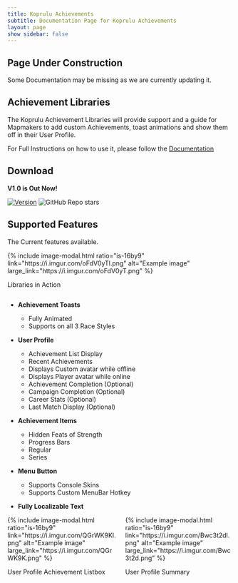 ```yaml
---
title: Koprulu Achievements
subtitle: Documentation Page for Koprulu Achievements
layout: page
show sidebar: false
---
```


## Page Under Construction

Some Documentation may be missing as we are currently updating it.

## Achievement Libraries

The Koprulu Achievement Libraries will provide support and a guide for Mapmakers to add custom Achievements, toast animations and show them off in their User Profile.

For Full Instructions on how to use it, please follow the [Documentation](/KopruluAchievements/docs/)

## Download
**V1.0 is Out Now!**

[![Version](https://img.shields.io/badge/Release-1.0-brightgreen)](https://github.com/Ailoso/KopruluAchievements/releases/tag/Release)
![GitHub Repo stars](https://img.shields.io/github/stars/Ailoso/KopruluAchievements?style=social)

## Supported Features

The Current features available.

<div class="columns">
<div class="column is-6">
{% include image-modal.html ratio="is-16by9" link="https://i.imgur.com/oFdV0yTl.png" alt="Example image" large_link="https://i.imgur.com/oFdV0yT.png" %}

Libraries in Action

</div>
<div class="column is-6">
</div>
</div>

* **Achievement Toasts**
    - Fully Animated
    - Supports on all 3 Race Styles

* **User Profile**
    - Achievement List Display
    - Recent Achievements
    - Displays Custom avatar while offline
    - Displays Player avatar while online
    - Achievement Completion (Optional)
    - Campaign Completion (Optional)
    - Career Stats (Optional)
    - Last Match Display (Optional)

* **Achievement Items**
    - Hidden Feats of Strength
    - Progress Bars
    - Regular
    - Series

* **Menu Button**
    - Supports Console Skins
    - Supports Custom MenuBar Hotkey

* **Fully Localizable Text**

<div class="columns">
<div class="column is-6">
{% include image-modal.html ratio="is-16by9" link="https://i.imgur.com/QGrWK9Kl.png" alt="Example image" large_link="https://i.imgur.com/QGrWK9K.png" %}

User Profile Achievement Listbox

</div>
<div class="column is-6">
{% include image-modal.html ratio="is-16by9" link="https://i.imgur.com/Bwc3t2dl.png" alt="Example image" large_link="https://i.imgur.com/Bwc3t2d.png" %}

User Profile Summary

</div>
</div>